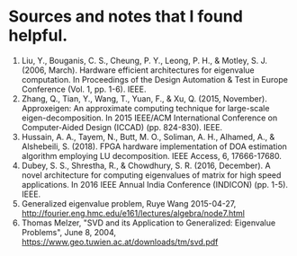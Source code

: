 # Sources and notes that I found helpful. 
1. Liu, Y., Bouganis, C. S., Cheung, P. Y., Leong, P. H., & Motley, S. J. (2006, March). Hardware efficient architectures for eigenvalue computation. In Proceedings of the Design Automation & Test in Europe Conference (Vol. 1, pp. 1-6). IEEE.
1. Zhang, Q., Tian, Y., Wang, T., Yuan, F., & Xu, Q. (2015, November). Approxeigen: An approximate computing technique for large-scale eigen-decomposition. In 2015 IEEE/ACM International Conference on Computer-Aided Design (ICCAD) (pp. 824-830). IEEE.
1. Hussain, A. A., Tayem, N., Butt, M. O., Soliman, A. H., Alhamed, A., & Alshebeili, S. (2018). FPGA hardware implementation of DOA estimation algorithm employing LU decomposition. IEEE Access, 6, 17666-17680.
1. Dubey, S. S., Shrestha, R., & Chowdhury, S. R. (2016, December). A novel architecture for computing eigenvalues of matrix for high speed applications. In 2016 IEEE Annual India Conference (INDICON) (pp. 1-5). IEEE.
1. Generalized eigenvalue problem, Ruye Wang 2015-04-27, http://fourier.eng.hmc.edu/e161/lectures/algebra/node7.html
1. Thomas Melzer, "SVD and its Application to Generalized: Eigenvalue Problems", June 8, 2004, https://www.geo.tuwien.ac.at/downloads/tm/svd.pdf



